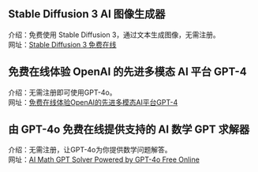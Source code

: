 ## Stable Diffusion 3 AI 图像生成器
介绍：免费使用 Stable Diffusion 3，通过文本生成图像，无需注册。<br>
网址：[Stable Diffusion 3 免费在线](https://stablediffusion3.net/zh-CN)

## 免费在线体验 OpenAI 的先进多模态 AI 平台 GPT-4
介绍：无需注册即可使用GPT-4o。<br>
网址：[免费在线体验OpenAI的先进多模态AI平台GPT-4](https://gpt4o.so/zh-CN/app)

## 由 GPT-4o 免费在线提供支持的 AI 数学 GPT 求解器
介绍：无需注册，让GPT-4o为你提供数学问题解答。<br>
网址：[AI Math GPT Solver Powered by GPT-4o Free Online](https://math.bot/app/)
